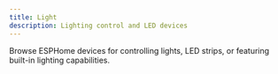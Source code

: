 ```yaml
---
title: Light
description: Lighting control and LED devices
---
```


Browse ESPHome devices for controlling lights, LED strips, or featuring built-in lighting capabilities.
